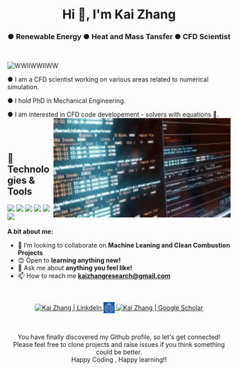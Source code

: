 <h1 align="center">Hi 👋, I'm Kai Zhang</h1>
<h3 align="center">  ● Renewable Energy  ● Heat and Mass Tansfer ● CFD Scientist </h3>

<br />

<p align="left"> <img src="https://komarev.com/ghpvc/?username=WWIIWWIIWW" alt="WWIIWWIIWW" /> </p>

● I am a CFD scientist working on various areas related to numerical simulation.

● I hold PhD in Mechanical Engineering.

● I am interested in CFD code developement - solvers with equations
   🚀.
<br>
<img align="right" alt="GIF" src="https://github.com/WWIIWWIIWW/WWIIWWIIWW/blob/main/logo.gif" width="400px" />

<br/>

<br>


## 🔧 Technologies & Tools
![](https://img.shields.io/badge/OS-Linux-informational?style=flat&logo=linux&logoColor=white&color=2bbc8a)
![](https://img.shields.io/badge/OS-Windows-informational?style=flat&logo=windows&logoColor=white&color=2bbc8a)
![](https://img.shields.io/badge/Code-Python-informational?style=flat&logo=python&logoColor=white&color=2bbc8a)
![](https://img.shields.io/badge/Code-C++-informational?style=flat&logo=cplusplus&logoColor=white&color=2bbc8a)
![](https://img.shields.io/badge/Shell-Bash-informational?style=flat&logo=gnu-bash&logoColor=white&color=2bbc8a)
![](https://img.shields.io/badge/Tools-OpenFOAM&ANSYS&PARAVIEW-informational?style=flat&logo=postgresql&logoColor=white&color=2bbc8a)
  
  
**A bit about me:**

- 👯 I’m looking to collaborate on **Machine Leaning and Clean Combustion Projects**
- 😊 Open to **learning anything new!**
- 💬 Ask me about **anything you feel like!**
- 📫 How to reach me **kaizhangresearch@gmail.com**

<br>
<!-- <div align="center">
  <img src="https://github-readme-stats.vercel.app/api?username=WWIIWWIIWW&v=1&show_icons=true&theme=dark&include_all_commits=true&count_private=true&" alt="Kai Zhang's GitHub stats">
</div> -->
<!-- <div align="center">
<img src="https://github-readme-stats-gkw6awevo-wwiiwwiiwws-projects.vercel.app/api?username=wwiiwwiiww&v=1&show_icons=true&theme=dark&include_all_commits=true&count_private=true" alt="Kai Zhang's GitHub stats">
</div> -->



<p align="center">
<a href="https://www.linkedin.com/in/kai-zhang-77bb48a4/">	
  <img align="center" alt="Kai Zhang | LinkdeIn" width="25px" height="25" src="https://cdn.jsdelivr.net/npm/simple-icons@v3/icons/linkedin.svg" />	
</a>	
<a href="https://www.kth.se/profile/kaizhang">	
  <img align="center" alt="Kai Zhang | KTH" width="25px" height="25" src="https://github.com/WWIIWWIIWW/WWIIWWIIWW/blob/main/KTH.jpg" />	
</a>	
<a href="https://scholar.google.com/citations?user=lfUyemMAAAAJ&hl=en">	
  <img align="center" alt="Kai Zhang | Google Scholar" width="25px" height="25" src="https://cdn.jsdelivr.net/npm/simple-icons@v3/icons/googlescholar.svg" />	
</a>
</p>
<br>

<p align="center">
You have finally discovered my Github profile, so let's get connected!
<br/>
Please feel free to clone projects and raise issues if you think something could be better.
<br/>
Happy Coding , Happy learning!!
</p>  
